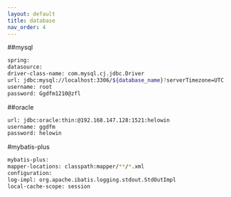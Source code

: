 ```yaml
---
layout: default
title: database
nav_order: 4
---
```


##mysql
````bash
spring:
datasource:
driver-class-name: com.mysql.cj.jdbc.Driver
url: jdbc:mysql://localhost:3306/${database_name}?serverTimezone=UTC
username: root
password: Ggdfm1210@zfl
````

##oracle
````bash
url: jdbc:oracle:thin:@192.168.147.128:1521:helowin
username: ggdfm
password: helowin
````
#mybatis-plus
````bash
mybatis-plus:
mapper-locations: classpath:mapper/**/*.xml
configuration:
log-impl: org.apache.ibatis.logging.stdout.StdOutImpl
local-cache-scope: session
````
